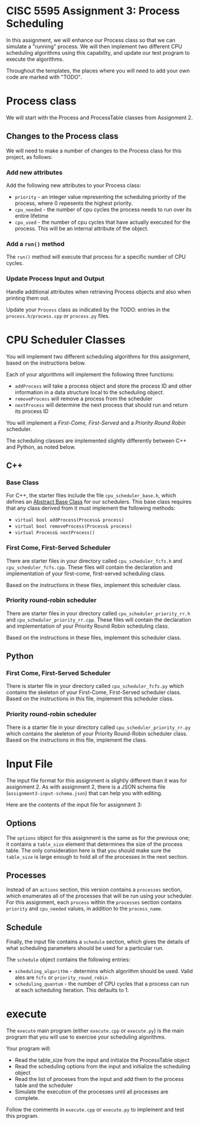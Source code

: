 # CISC 5595 Assignment 3: Process Scheduling

In this assignment, we will enhance our Process class so that we can simulate a "running" process. We will then implement two different CPU scheduling algorithms using this capability, and update our test program to execute the algorithms.

Throughout the templates, the places where you will need to add your own code are marked with "TODO". 

# Process class

We will start with the Process and ProcessTable classes from Assignment 2.

## Changes to the Process class

We will need to make a number of changes to the Process class for this project, as follows:

### Add new attributes

Add the following new attributes to your Process class:

* `priority` - an integer value representing the scheduling priority of the process, where 0 repesents the highest priority. 
* `cpu_needed` - the number of cpu cycles the process needs to run over its entire lifetime
* `cpu_used` - the number of cpu cycles that have actually executed for the process. This will be an internal attribute of the object.

### Add a `run()` method

The `run()` method will execute that process for a specific number of CPU cycles.

### Update Process Input and Output

Handle additional attributes when retrieving Process objects and also when printing them out.


Update your `Process` class as indicated by the TODO: entries in the `process.h/process.cpp` or `process.py` files.

# CPU Scheduler Classes

You will implement two different scheduling algorithms for this assignment, based on the instructions below.

Each of your algorithms will implement the following three functions:
* `addProcess` will take a process object and store the process ID and other information in a data structure local to the scheduling object.
* `removeProcess` will remove a process from the scheduler
* `nextProcess` will determine the next process that should run and return its process ID

You will implement a *First-Come, First-Served* and a *Priority Round Robin* scheduler.

The scheduling classes are implemented slightly differently between C++ and Python, as noted below.

## C++

### Base Class

For C++, the starter files include the file `cpu_scheduler_base.h`, which defines an [Abstract Base Class](https://www.tutorialspoint.com/cplusplus/cpp_interfaces.htm) for our schedulers. This base class requires that any class derived from it must implement the following methods:
* `virtual bool addProcess(Process& process)`
* `virtual bool removeProcess(Process& process)`
* `virtual Process& nextProcess()`

### First Come, First-Served Scheduler

There are starter files in your directory called `cpu_scheduler_fcfs.h` and `cpu_scheduler_fcfs.cpp`. These files will contain the declaration and implementation of your first-come, first-served scheduling class.

Based on the instructions in these files, implement this scheduler class.

### Priority round-robin scheduler

There are starter files in your directory called `cpu_scheduler_priority_rr.h` and `cpu_scheduler_priority_rr.cpp`. These files will contain the declaration and implementation of your Priority Round Robin scheduling class.

Based on the instructions in these files, implement this scheduler class.

## Python

### First Come, First-Served Scheduler

There is starter file in your directory called `cpu_scheduler_fcfs.py` which contains the skeleton of your First-Come, First-Served scheduler class. Based on the instructions in this file, implement this scheduler class.

### Priority round-robin scheduler

There is a starter file in your directory called `cpu_scheduler_priority_rr.py` which contains the skeleton of your Priority Round-Robin scheduler class. Based on the instructions in this file, implement the class.

# Input File

The input file format for this assignment is slightly different than it was for assignment 2. As with assignment 2, there is a JSON schema file (`assignment3-input-schema.json`) that can help you with editing. 

Here are the contents of the input file for assignment 3:
## Options
The `options` object for this assignment is the same as for the previous one; it contains a `table_size` element that determines the size of the process table. The only consideration here is that you should make sure the `table_size` is large enough to hold all of the processes in the next section.
## Processes
Instead of an `actions` section, this version contains a `processes` section, which enumerates all of the processes that will be run using your scheduler. For this assignment, each `process` within the `processes` section contains `priority` and `cpu_needed` values, in addition to the `process_name`.
## Schedule
Finally, the input file contains a `schedule` section, which gives the details of what scheduling parameters should be used for a particular run.

The `schedule` object contains the following entries:
* `scheduling_algorithm` - determins which algorithm should be used. Valid ales are `fcfs` or  `priority_round_robin`
* `scheduling_quantum` - the number of CPU cycles that a process can run at each scheduling iteration. This defaults to 1.

# execute

The `execute` main program (either `execute.cpp` or `execute.py`) is the main program that you will use to exercise your scheduling algorithms.

Your program will:
* Read the table_size from the input and initialze the ProcessTable object
* Read the scheduling options from the input and initialize the scheduling object
* Read the list of proceses from the input and add them to the process table and the scheduler
* Simulate the execution of the processes until all processes are complete.

Follow the comments in `execute.cpp` or `execute.py` to implement and test this program. 



